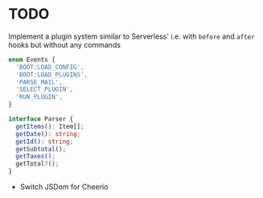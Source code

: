 # TODO

Implement a plugin system similar to Serverless'
i.e. with `before` and `after` hooks but without any commands

```typescript
enum Events {
  'BOOT:LOAD_CONFIG',
  'BOOT:LOAD_PLUGINS',
  'PARSE_MAIL',
  'SELECT_PLUGIN',
  'RUN_PLUGIN',
}
```

```typescript
interface Parser {
  getItems(): Item[];
  getDate(): string;
  getId(): string;
  getSubtotal();
  getTaxes();
  getTotal?();
}
```

- Switch JSDom for Cheerio
